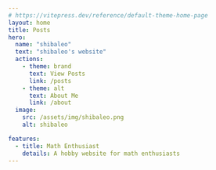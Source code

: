 ```yaml
---
# https://vitepress.dev/reference/default-theme-home-page
layout: home
title: Posts
hero:
  name: "shibaleo"
  text: "shibaleo's website"
  actions:
    - theme: brand
      text: View Posts
      link: /posts
    - theme: alt
      text: About Me
      link: /about
  image:
    src: /assets/img/shibaleo.png
    alt: shibaleo

features:
  - title: Math Enthusiast
    details: A hobby website for math enthusiasts
---
```



